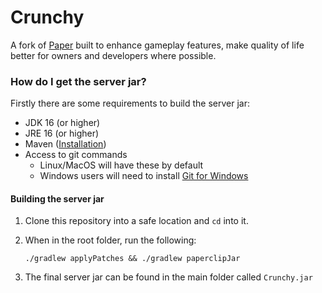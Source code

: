 # Crunchy
A fork of [Paper](https://github.com/PaperMC/Paper/) built to enhance gameplay features, make quality of life better for owners and developers where possible.

### How do I get the server jar?
Firstly there are some requirements to build the server jar:
- JDK 16 (or higher)
- JRE 16 (or higher)
- Maven ([Installation](https://maven.apache.org/install.html))
- Access to git commands
  - Linux/MacOS will have these by default
  - Windows users will need to install [Git for Windows](https://git-scm.com/download/win)

#### Building the server jar
1. Clone this repository into a safe location and `cd` into it.
2. When in the root folder, run the following:

    `./gradlew applyPatches && ./gradlew paperclipJar`
3. The final server jar can be found in the main folder called `Crunchy.jar`


